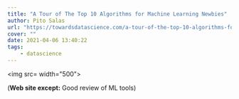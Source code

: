 ```yaml
---
title: "A Tour of The Top 10 Algorithms for Machine Learning Newbies"
author: Pito Salas
url: "https://towardsdatascience.com/a-tour-of-the-top-10-algorithms-for-machine-learning-newbies-dde4edffae11?source=userActivityShare-d383785221d0-1523796422" 
cover: "" 
date: 2021-04-06 13:40:22
tags:
    - datascience
---
```

<img src= width="500">



(**Web site except:** Good review of ML tools) 
